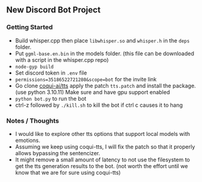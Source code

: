 ## New Discord Bot Project

### Getting Started

- Build whisper.cpp then place `libwhisper.so` and `whisper.h` in the `deps` folder.
- Put `ggml-base.en.bin` in the models folder. (this file can be downloaded with a script in the whisper.cpp repo)
- `node-gyp build`
- Set discord token in `.env` file
- `permissions=35186522721280&scope=bot` for the invite link
- Go clone [coqui-ai/tts](https://github.com/coqui-ai/TTS) apply the patch `tts.patch` and install the package. (use python 3.10.11) Make sure and have gpu support enabled
- `python bot.py` to run the bot
- ctrl-z followed by `./kill.sh` to kill the bot if ctrl c causes it to hang

### Notes / Thoughts

- I would like to explore other tts options that support local models with emotions.
- Assuming we keep using coqui-tts, I will fix the patch so that it properly allows bypassing the sentencizer.
- It might remove a small amount of latency to not use the filesystem to get the tts generation results to the bot. (not worth the effort until we know that we are for sure using coqui-tts)
